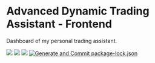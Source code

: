 # Advanced Dynamic Trading Assistant - Frontend
Dashboard of my personal trading assistant.

 [![](https://tokei.rs/b1/github/michaelnji/ADTA?category=comments)](https://github.com/michaelnji/ADTA)
 [![](https://tokei.rs/b1/github/michaelnji/ADTA?category=code)](https://github.com/michaelnji/ADTA)
 [![](https://tokei.rs/b1/github/michaelnji/ADTA?category=files)](https://github.com/michaelnji/ADTA)
[![Generate and Commit package-lock.json](https://github.com/michaelnji/ADTA/actions/workflows/package-lock.yml/badge.svg?branch=development)](https://github.com/michaelnji/ADTA/actions/workflows/package-lock.yml)